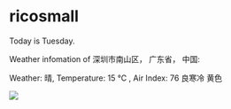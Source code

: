 # ricosmall

Today is Tuesday.

Weather infomation of 深圳市南山区， 广东省， 中国: 

Weather: 晴, Temperature: 15 ℃ , Air Index: 76 良寒冷 黄色

<img src="https://github-readme-stats.vercel.app/api?username=ricosmall&show_icons=true" />
